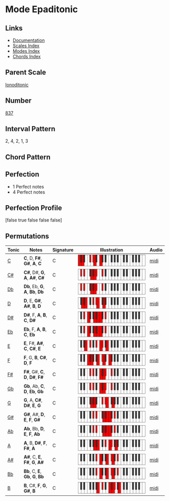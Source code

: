 # Mode Epaditonic

## Links

- [Documentation](index.md)
- [Scales Index](Scales.md)
- [Modes Index](Modes.md)
- [Chords Index](Chords.md)

## Parent Scale

[Ionoditonic](ScaleIonoditonic.md)

## Number

[837](https://ianring.com/musictheory/scales/837)

## Interval Pattern

2, 4, 2, 1, 3

## Chord Pattern



## Perfection

- 1 Perfect notes
- 4 Perfect notes

## Perfection Profile

[false true false false false]

## Permutations

| Tonic | Notes | Signature | Illustration | Audio |
|-------|-------|-----------|--------------|-------|
| [C](ModeCNaturalEpaditonic.md) | **C**, D, **F#**, **G#**, **A**, **C** | C | ![CNaturalEpaditonic](ModeCNaturalEpaditonic.png) | [midi](https://github.com/edipermadi/music/blob/main/docs/ModeCNaturalEpaditonic.mid?raw=true) |
| [C#](ModeCSharpEpaditonic.md) | **C#**, D#, **G**, **A**, **A#**, **C#** | C | ![CSharpEpaditonic](ModeCSharpEpaditonic.png) | [midi](https://github.com/edipermadi/music/blob/main/docs/ModeCSharpEpaditonic.mid?raw=true) |
| [Db](ModeDFlatEpaditonic.md) | **Db**, Eb, **G**, **A**, **Bb**, **Db** | C | ![DFlatEpaditonic](ModeDFlatEpaditonic.png) | [midi](https://github.com/edipermadi/music/blob/main/docs/ModeDFlatEpaditonic.mid?raw=true) |
| [D](ModeDNaturalEpaditonic.md) | **D**, E, **G#**, **A#**, **B**, **D** | C | ![DNaturalEpaditonic](ModeDNaturalEpaditonic.png) | [midi](https://github.com/edipermadi/music/blob/main/docs/ModeDNaturalEpaditonic.mid?raw=true) |
| [D#](ModeDSharpEpaditonic.md) | **D#**, F, **A**, **B**, **C**, **D#** | C | ![DSharpEpaditonic](ModeDSharpEpaditonic.png) | [midi](https://github.com/edipermadi/music/blob/main/docs/ModeDSharpEpaditonic.mid?raw=true) |
| [Eb](ModeEFlatEpaditonic.md) | **Eb**, F, **A**, **B**, **C**, **Eb** | C | ![EFlatEpaditonic](ModeEFlatEpaditonic.png) | [midi](https://github.com/edipermadi/music/blob/main/docs/ModeEFlatEpaditonic.mid?raw=true) |
| [E](ModeENaturalEpaditonic.md) | **E**, F#, **A#**, **C**, **C#**, **E** | C | ![ENaturalEpaditonic](ModeENaturalEpaditonic.png) | [midi](https://github.com/edipermadi/music/blob/main/docs/ModeENaturalEpaditonic.mid?raw=true) |
| [F](ModeFNaturalEpaditonic.md) | **F**, G, **B**, **C#**, **D**, **F** | C | ![FNaturalEpaditonic](ModeFNaturalEpaditonic.png) | [midi](https://github.com/edipermadi/music/blob/main/docs/ModeFNaturalEpaditonic.mid?raw=true) |
| [F#](ModeFSharpEpaditonic.md) | **F#**, G#, **C**, **D**, **D#**, **F#** | C | ![FSharpEpaditonic](ModeFSharpEpaditonic.png) | [midi](https://github.com/edipermadi/music/blob/main/docs/ModeFSharpEpaditonic.mid?raw=true) |
| [Gb](ModeGFlatEpaditonic.md) | **Gb**, Ab, **C**, **D**, **Eb**, **Gb** | C | ![GFlatEpaditonic](ModeGFlatEpaditonic.png) | [midi](https://github.com/edipermadi/music/blob/main/docs/ModeGFlatEpaditonic.mid?raw=true) |
| [G](ModeGNaturalEpaditonic.md) | **G**, A, **C#**, **D#**, **E**, **G** | C | ![GNaturalEpaditonic](ModeGNaturalEpaditonic.png) | [midi](https://github.com/edipermadi/music/blob/main/docs/ModeGNaturalEpaditonic.mid?raw=true) |
| [G#](ModeGSharpEpaditonic.md) | **G#**, A#, **D**, **E**, **F**, **G#** | C | ![GSharpEpaditonic](ModeGSharpEpaditonic.png) | [midi](https://github.com/edipermadi/music/blob/main/docs/ModeGSharpEpaditonic.mid?raw=true) |
| [Ab](ModeAFlatEpaditonic.md) | **Ab**, Bb, **D**, **E**, **F**, **Ab** | C | ![AFlatEpaditonic](ModeAFlatEpaditonic.png) | [midi](https://github.com/edipermadi/music/blob/main/docs/ModeAFlatEpaditonic.mid?raw=true) |
| [A](ModeANaturalEpaditonic.md) | **A**, B, **D#**, **F**, **F#**, **A** | C | ![ANaturalEpaditonic](ModeANaturalEpaditonic.png) | [midi](https://github.com/edipermadi/music/blob/main/docs/ModeANaturalEpaditonic.mid?raw=true) |
| [A#](ModeASharpEpaditonic.md) | **A#**, C, **E**, **F#**, **G**, **A#** | C | ![ASharpEpaditonic](ModeASharpEpaditonic.png) | [midi](https://github.com/edipermadi/music/blob/main/docs/ModeASharpEpaditonic.mid?raw=true) |
| [Bb](ModeBFlatEpaditonic.md) | **Bb**, C, **E**, **Gb**, **G**, **Bb** | C | ![BFlatEpaditonic](ModeBFlatEpaditonic.png) | [midi](https://github.com/edipermadi/music/blob/main/docs/ModeBFlatEpaditonic.mid?raw=true) |
| [B](ModeBNaturalEpaditonic.md) | **B**, C#, **F**, **G**, **G#**, **B** | C | ![BNaturalEpaditonic](ModeBNaturalEpaditonic.png) | [midi](https://github.com/edipermadi/music/blob/main/docs/ModeBNaturalEpaditonic.mid?raw=true) |
